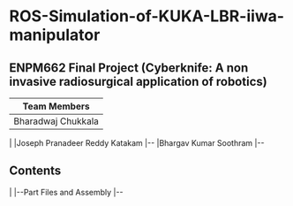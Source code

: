 # ROS-Simulation-of-KUKA-LBR-iiwa-manipulator

## ENPM662 Final Project (Cyberknife: A non invasive radiosurgical application of robotics)

|Team Members
|--
|Bharadwaj Chukkala
|
|Joseph Pranadeer Reddy Katakam
|--
|Bhargav Kumar Soothram
|--

## Contents
|
|--Part Files and Assembly
|--
